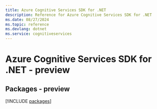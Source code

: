 ```yaml
---
title: Azure Cognitive Services SDK for .NET
description: Reference for Azure Cognitive Services SDK for .NET
ms.date: 08/27/2024
ms.topic: reference
ms.devlang: dotnet
ms.service: cognitiveservices
---
```

# Azure Cognitive Services SDK for .NET - preview
## Packages - preview
[!INCLUDE [packages](cognitive-services-index.md)]